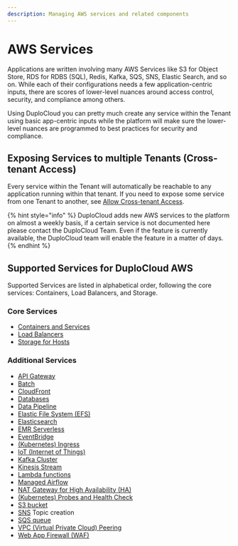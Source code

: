 ```yaml
---
description: Managing AWS services and related components
---
```


# AWS Services

Applications are written involving many AWS Services like S3 for Object Store, RDS for RDBS (SQL), Redis, Kafka, SQS, SNS, Elastic Search, and so on. While each of their configurations needs a few application-centric inputs, there are scores of lower-level nuances around access control, security, and compliance among others.

Using DuploCloud you can pretty much create any service within the Tenant using basic app-centric inputs while the platform will make sure the lower-level nuances are programmed to best practices for security and compliance.&#x20;

## Exposing Services to multiple Tenants (Cross-tenant Access)

Every service within the Tenant will automatically be reachable to any application running within that tenant. If you need to expose some service from one Tenant to another, see [Allow Cross-tenant Access](../../user-administration/access-control/tenant-access/cross-tenant-access.md).

{% hint style="info" %}
DuploCloud adds new AWS services to the platform on almost a weekly basis, if a certain service is not documented here please contact the DuploCloud Team. Even if the feature is currently available, the DuploCloud team will enable the feature in a matter of days.
{% endhint %}

## Supported Services for DuploCloud AWS

Supported Services are listed in alphabetical order, following the core services:  Containers, Load Balancers, and Storage.

### Core Services

* [Containers and Services](containers/)
* [Load Balancers](load-balancers/)
* [Storage for Hosts](storage/)

### Additional Services

* [API Gateway](api-gateway.md)
* [Batch](batch.md)
* [CloudFront](cloudfront.md)
* [Databases](database/)
* [Data Pipeline](data-pipeline.md)
* [Elastic File System (EFS)](elastic-file-system-efs/)
* [Elasticsearch](elasticsearch.md)
* [EMR Serverless](emr-serverless.md)
* [EventBridge](cloud-watch.md)
* [(Kubernetes) Ingress](adding-ingress.md)
* [IoT (Internet of Things)](iot-internet-of-things.md)
* [Kafka Cluster](kafka-cluster.md)
* [Kinesis Stream](kinesis-stream.md)
* [Lambda functions](lambda/)
* [Managed Airflow](managed-airflow.md)
* [NAT Gateway for High Availability (HA)](nat-gateway-for-ha.md)
* [(Kubernetes) Probes and Health Check](setting-up-probes.md)
* [S3 bucket](s3-bucket.md)
* [SNS](sns-topic.md) Topic creation
* [SQS queue](sqs-queue.md)
* [VPC (Virtual Private Cloud) Peering ](virtual-private-cloud-vpc-peering.md)
* [Web App Firewall (WAF)](web-application-firewall-waf.md)


